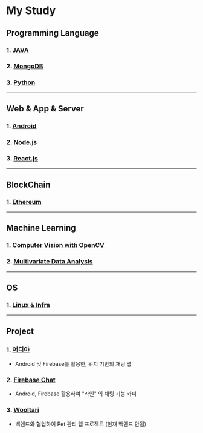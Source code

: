 # My Study

## Programming Language

### 1. [JAVA](https://github.com/Lee-KyungSeok/Study/tree/master/Java)

### 2. [MongoDB](https://github.com/Lee-KyungSeok/Study/tree/master/MongoDB)

### 3. [Python](https://github.com/Lee-KyungSeok/Python-Study)

---

## Web & App & Server

### 1. [Android](https://github.com/Lee-KyungSeok/Study/tree/master/Android)

### 2. [Node.js](https://github.com/Lee-KyungSeok/Study/tree/master/Node.js)

### 3. [React.js](https://github.com/Lee-KyungSeok/ReactJS-Study)

---
## BlockChain

### 1. [Ethereum](https://github.com/Lee-KyungSeok/Ethereum-Study)

---

## Machine Learning

### 1. [Computer Vision with OpenCV ](https://github.com/Lee-KyungSeok/ComputerVision-Study)

### 2. [Multivariate Data Analysis](https://github.com/Lee-KyungSeok/MultivariateDataAnalysis-Study)

---

## OS

### 1. [Linux & Infra](https://github.com/Lee-KyungSeok/Linux-Study)

---

## Project

### 1. [어디야](https://github.com/Lee-KyungSeok/LocationShareChat)
- Android 및 Firebase를 활용한, 위치 기반의 채팅 앱

### 2. [Firebase Chat](https://github.com/Lee-KyungSeok/FirebaseChat)
- Android, Firebase 활용하여 "라인" 의 채팅 기능 카피

### 3. [Wooltari](https://github.com/Lee-KyungSeok/Wooltari)
- 백엔드와 협업하여 Pet 관리 앱 프로젝트 (현재 백엔드 안됨)

